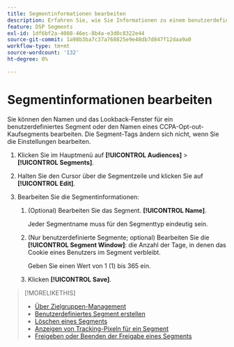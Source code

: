 ```yaml
---
title: Segmentinformationen bearbeiten
description: Erfahren Sie, wie Sie Informationen zu einem benutzerdefinierten oder CCPA-Opt-out vom Verkaufssegment bearbeiten.
feature: DSP Segments
exl-id: 1df6bf2a-4008-46ec-8b4a-e3d0c8322e44
source-git-commit: 1a98b3ba7c37a768825e9e48db7d847f12daa9a0
workflow-type: tm+mt
source-wordcount: '132'
ht-degree: 0%

---
```


# Segmentinformationen bearbeiten

Sie können den Namen und das Lookback-Fenster für ein benutzerdefiniertes Segment oder den Namen eines CCPA-Opt-out-Kaufsegments bearbeiten. Die Segment-Tags ändern sich nicht, wenn Sie die Einstellungen bearbeiten.

1. Klicken Sie im Hauptmenü auf **[!UICONTROL Audiences]** > **[!UICONTROL Segments]**.

1. Halten Sie den Cursor über die Segmentzeile und klicken Sie auf **[!UICONTROL Edit]**.

1. Bearbeiten Sie die Segmentinformationen:

   1. (Optional) Bearbeiten Sie das Segment. **[!UICONTROL Name]**.

      Jeder Segmentname muss für den Segmenttyp eindeutig sein.

   1. (Nur benutzerdefinierte Segmente; optional) Bearbeiten Sie die **[!UICONTROL Segment Window]**: die Anzahl der Tage, in denen das Cookie eines Benutzers im Segment verbleibt.

      Geben Sie einen Wert von 1 (1) bis 365 ein.

   1. Klicken **[!UICONTROL Save]**.

>[!MORELIKETHIS]
>
>* [Über Zielgruppen-Management](audience-about.md)
>* [Benutzerdefiniertes Segment erstellen](custom-segment-create.md)
>* [Löschen eines Segments](segment-delete.md)
>* [Anzeigen von Tracking-Pixeln für ein Segment](segment-view-pixels.md)
>* [Freigeben oder Beenden der Freigabe eines Segments](segment-share.md)

